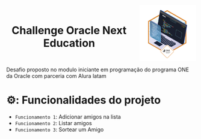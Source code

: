 <div align="center" style="display: flex; justify-content: center; align-items: center; gap: 10px;">
  <h1 style="display: inline; margin-right: 10px;">Challenge Oracle Next Education</h1>
  <img width="150px" src="./assets/badge.webp" />
</div>



Desafio proposto no modulo iniciante em programação do programa ONE da Oracle com parceria com Alura latam

# ⚙️: Funcionalidades do projeto

- `Funcionamento 1`: Adicionar amigos na lista
- `Funcionamento 2`: Listar amigos
- `Funcionamento 3`: Sortear um Amigo


